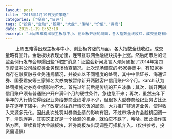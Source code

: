 ```yaml
---
layout: post
title: "2015年1月19日投资策略"
categories: ["投资","日评"]
tags: ["投资","金融","股票","大盘","策略","价值","券商"]
date: 2015-1-19 8:52:18
excerpt: "上周五难得出现主板与中小、创业板齐涨的局面，各大指数全线收红，成交量略有回升。金融板块表现尤佳，连带……"
---
```

&nbsp;&nbsp;&nbsp;&nbsp;&nbsp;&nbsp;&nbsp;&nbsp;上周五难得出现主板与中小、创业板齐涨的局面，各大指数全线收红，成交量略有回升。金融板块表现尤佳，连带互联网金融板块携手上涨。然后闭市后的证监会例行发布会却爆出些“利空”消息：证监会新闻发言人邓舸通报了2014年第四季度证券公司融资类业务现场检查情况。此次现场调查的45家券商中，有12家券商存在融资融券业务违规情况，并被处以不同程度的处罚，其中中信证券、海通证券、国泰君安等三家知名大券商被暂停新开两融客户信用账户3个月。karchi认为处罚措施对券商业绩影响不大。首先过年前后是传统的开户淡季；其次，新开两融信用账户须有普通账户开户满6个月的硬性条件，急也急不来；再次，虽然去年下半年的大行情使得经纪业务给券商业绩增厚不少，但很多大型券商经纪业务占比还是在逐年下降中，为了改变以往靠行情吃饭的局面，大力推广非通道业务，使得收入来源多元化。因此此次处罚对券商业绩的影响有限，不过市场也许会趁机回调一下，清洗浮筹，其实这正好是一个捡漏的机会，就怕它不跌了，哈哈。因此操作策略方面，继续看好大金融板块，若券商板块出现调整可择机介入。（仅供参考，投资需谨慎）